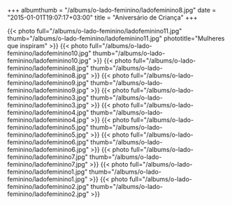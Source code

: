 +++
albumthumb = "/albums/o-lado-feminino/ladofeminino8.jpg"
date = "2015-01-01T19:07:17+03:00"
title = "Aniversário de Criança"
+++

{{< photo full="/albums/o-lado-feminino/ladofeminino11.jpg" thumb="/albums/o-lado-feminino/ladofeminino11.jpg" 
phototitle="Mulheres que inspiram" >}}
{{< photo full="/albums/o-lado-feminino/ladofeminino10.jpg" 
         thumb="/albums/o-lado-feminino/ladofeminino10.jpg"  >}}
{{< photo full="/albums/o-lado-feminino/ladofeminino8.jpg" 
         thumb="/albums/o-lado-feminino/ladofeminino8.jpg"  >}}
{{< photo full="/albums/o-lado-feminino/ladofeminino9.jpg" 
         thumb="/albums/o-lado-feminino/ladofeminino9.jpg"  >}}
{{< photo full="/albums/o-lado-feminino/ladofeminino3.jpg" 
         thumb="/albums/o-lado-feminino/ladofeminino3.jpg"  >}}
{{< photo full="/albums/o-lado-feminino/ladofeminino4.jpg" 
         thumb="/albums/o-lado-feminino/ladofeminino4.jpg"  >}}
{{< photo full="/albums/o-lado-feminino/ladofeminino5.jpg" 
         thumb="/albums/o-lado-feminino/ladofeminino5.jpg"  >}}
{{< photo full="/albums/o-lado-feminino/ladofeminino6.jpg" 
         thumb="/albums/o-lado-feminino/ladofeminino6.jpg"  >}}
{{< photo full="/albums/o-lado-feminino/ladofeminino7.jpg" 
         thumb="/albums/o-lado-feminino/ladofeminino7.jpg"  >}}
{{< photo full="/albums/o-lado-feminino/ladofeminino1.jpg" 
         thumb="/albums/o-lado-feminino/ladofeminino1.jpg"  >}}
{{< photo full="/albums/o-lado-feminino/ladofeminino2.jpg" 
         thumb="/albums/o-lado-feminino/ladofeminino2.jpg"  >}}


